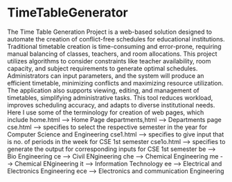 # TimeTableGenerator
The Time Table Generation Project is a web-based solution designed to automate the creation of conflict-free schedules for educational institutions. Traditional timetable creation is time-consuming and error-prone, requiring manual balancing of classes, teachers, and room allocations. This project utilizes algorithms to consider constraints like teacher availability, room capacity, and subject requirements to generate optimal schedules. Administrators can input parameters, and the system will produce an efficient timetable, minimizing conflicts and maximizing resource utilization. The application also supports viewing, editing, and management of timetables, simplifying administrative tasks. This tool reduces workload, improves scheduling accuracy, and adapts to diverse institutional needs.
Here I use some of the terminology for creation of web pages, which include
home.html --> Home Page
departments,html --> Departments page 
cse.html --> specifies to select the respective semester in the year for Computer Science and Engineering
cse1.html --> specifies to give input that is no. of periods in the week for CSE 1st semester
cse1o.html --> specifies to generate the output for corresponding inputs for CSE 1st semester
be --> Bio Engineering
ce --> Civil ENgineering
che --> Chemical Engineering
me --> Chemical ENgineering
it --> Information Technology
ee --> Electrical and Electronics Engineering
ece --> Electronics and communication Engineering

